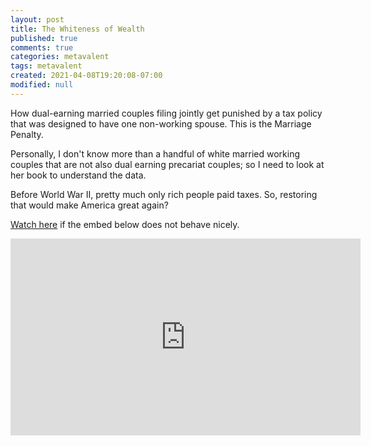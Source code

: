 ```yaml
---
layout: post
title: The Whiteness of Wealth
published: true
comments: true
categories: metavalent
tags: metavalent
created: 2021-04-08T19:20:08-07:00
modified: null
---
```


How dual-earning married couples filing jointly get punished by a tax policy that was designed to have one non-working spouse. This is the Marriage Penalty.

Personally, I don't know more than a handful of white married working couples that are not also dual earning precariat couples; so I need to look at her book to understand the data.

Before World War II, pretty much only rich people paid taxes. So, restoring that would make America great again?


[Watch here](https://youtu.be/https://youtu.be/ky1l2slZqMc) if the embed below does not behave nicely. 

<div class="embed-container"><iframe width="560" height="315" src="https://www.youtube.com/embed/https://youtu.be/ky1l2slZqMc" title="YouTube video player" frameborder="0" allow="accelerometer; autoplay; clipboard-write; encrypted-media; gyroscope; picture-in-picture" allowfullscreen></iframe></div>


